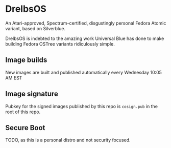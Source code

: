 # DrelbsOS

An Atari-approved, Spectrum-certified, disgustingly personal Fedora Atomic variant, based on Silverblue. 

DrelbsOS is indebted to the amazing work Universal Blue has done to make building Fedora OSTree variants ridiculously simple.

## Image builds

New images are built and published automatically every Wednesday 10:05 AM EST

##  Image signature

Pubkey for the signed images published by this repo is `cosign.pub` in the root of this repo.

## Secure Boot

TODO, as this is a personal distro and not security focused.
